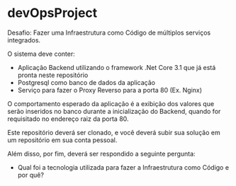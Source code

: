 # devOpsProject
Desafio: Fazer uma Infraestrutura como Código de múltiplos serviços integrados.

O sistema deve conter:
- Aplicação Backend utilizando o framework .Net Core 3.1 que já está pronta neste repositório
- Postgresql como banco de dados da aplicação
- Serviço para fazer o Proxy Reverso para a porta 80 (Ex. Nginx)

O comportamento esperado da aplicação é a exibição dos valores que serão inseridos no banco durante a inicialização do Backend, quando for requisitado no endereço raiz da porta 80.

Este repositório deverá ser clonado, e você deverá subir sua solução em um repositório em sua conta pessoal.

Além disso, por fim, deverá ser respondido a seguinte pergunta:
- Qual foi a tecnologia utilizada para fazer a Infraestrutura como Código e por quê?

